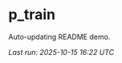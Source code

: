 # p_train

Auto-updating README demo.

<!--START_SECTION:status-->
_Last run: 2025-10-15 16:22 UTC_
<!--END_SECTION:status-->




























































































































































































































































































































































































































































































































































































































































































































































































































































































































































































































































































































































































































































































































